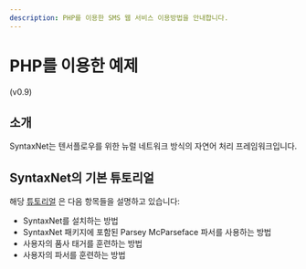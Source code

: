 ```yaml
---
description: PHP를 이용한 SMS 웹 서비스 이용방법을 안내합니다.
---
```


# PHP를 이용한 예제

\(v0.9\)

## 소개 <a id="undefined"></a>

SyntaxNet는 텐서플로우를 위한 뉴럴 네트워크 방식의 자연어 처리 프레임워크입니다.

## SyntaxNet의 기본 튜토리얼 <a id="syntaxnet"></a>

해당 [튜토리얼](https://github.com/tensorflow/models/tree/master/syntaxnet#installation) 은 다음 항목들을 설명하고 있습니다:

* SyntaxNet를 설치하는 방법
* SyntaxNet 패키지에 포함된 Parsey McParseface 파서를 사용하는 방법
* 사용자의 품사 태거를 훈련하는 방법
* 사용자의 파서를 훈련하는 방법

